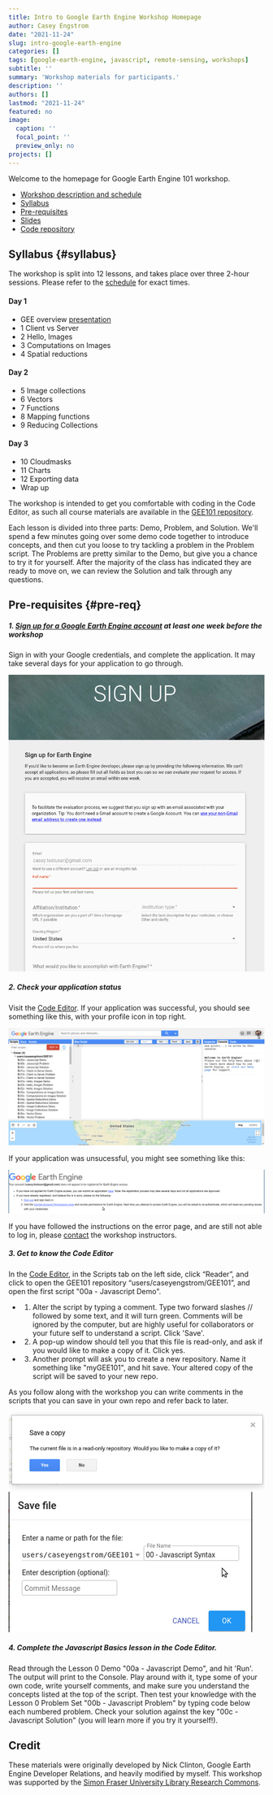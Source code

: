 ```yaml
---
title: Intro to Google Earth Engine Workshop Homepage
author: Casey Engstrom
date: "2021-11-24"
slug: intro-google-earth-engine
categories: []
tags: [google-earth-engine, javascript, remote-sensing, workshops]
subtitle: ''
summary: 'Workshop materials for participants.'
description: ''
authors: []
lastmod: "2021-11-24"
featured: no
image:
  caption: ''
  focal_point: ''
  preview_only: no
projects: []
---
```


Welcome to the homepage for Google Earth Engine 101 workshop. 

- [Workshop description and schedule](https://www.lib.sfu.ca/find/other-materials/data-gis/gis/gee-workshop)
- [Syllabus](#syllabus)
- [Pre-requisites](#pre-req)
- [Slides](https://docs.google.com/presentation/d/156572dqZvHS-58NtxL7zy0mAW6FZNdfOhZmV2z8rkoQ/edit?usp=sharing&resourcekey=0-N1RJmtJfHqFXoA0Q56YjWg)
- [Code repository](https://code.earthengine.google.com/?accept_repo=users/caseyengstrom/GEE101)


## Syllabus {#syllabus}

The workshop is split into 12 lessons, and takes place over three 2-hour sessions. Please refer to the [schedule](https://www.lib.sfu.ca/find/other-materials/data-gis/gis/gee-workshop) for exact times. 

#### Day 1
- GEE overview [presentation](https://docs.google.com/presentation/d/156572dqZvHS-58NtxL7zy0mAW6FZNdfOhZmV2z8rkoQ/edit?usp=sharing&resourcekey=0-N1RJmtJfHqFXoA0Q56YjWg)
- 1 Client vs Server
- 2 Hello, Images
- 3 Computations on Images
- 4 Spatial reductions

#### Day 2
- 5 Image collections
- 6 Vectors
- 7 Functions
- 8 Mapping functions
- 9 Reducing Collections

#### Day 3
- 10 Cloudmasks
- 11 Charts
- 12 Exporting data
- Wrap up

The workshop is intended to get you comfortable with coding in the Code Editor, as such all course materials are available in the [GEE101 repository](https://code.earthengine.google.com/?accept_repo=users/caseyengstrom/GEE101). 

Each lesson is divided into three parts: Demo, Problem, and Solution. We'll spend a few minutes going over some demo code together to introduce concepts, and then cut you loose to try tackling a problem in the Problem script. The Problems are pretty similar to the Demo, but give you a chance to try it for yourself. After the majority of the class has indicated they are ready to move on, we can review the Solution and talk through any questions.



## Pre-requisites {#pre-req}

##### 1. [Sign up for a Google Earth Engine account](https://earthengine.google.com/new_signup/) at least one week before the workshop

Sign in with your Google credentials, and complete the application. It may take several days for your application to go through. 

![gee-signup](gee-signup.png)

##### 2. Check your application status

Visit the [Code Editor](https://code.earthengine.google.com/?accept_repo=users/caseyengstrom/GEE101). If your application was successful, you should see something like this, with your profile icon in top right.

![code-editor](code-editor.png)

If your application was unsucessful, you might see something like this:

![application-denied](application-denied.png)

If you have followed the instructions on the error page, and are still not able to log in, please [contact](mailto:s_zhang@sfu.ca) the workshop instructors.


##### 3. Get to know the Code Editor

In the [Code Editor](https://code.earthengine.google.com/?accept_repo=users/caseyengstrom/GEE101), in the Scripts tab on the left side, click “Reader”, and click to open the GEE101 repository “users/caseyengstrom/GEE101”, and open the first script "00a - Javascript Demo".

- 1. Alter the script by typing a comment. Type two forward slashes // followed by some text, and it will turn green. Comments will be ignored by the computer, but are highly useful for collaborators or your future self to understand a script. Click 'Save'. 
- 2. A pop-up window should tell you that this file is read-only, and ask if you would like to make a copy of it. Click yes. 
- 3. Another prompt will ask you to create a new repository. Name it something like "myGEE101", and hit save. Your altered copy of the script will be saved to your new repo.

As you follow along with the workshop you can write comments in the scripts that you can save in your own repo and refer back to later. 

![save1](save1.png)
![save2](save2.png)

##### 4. Complete the Javascript Basics lesson in the Code Editor.

Read through the Lesson 0 Demo "00a - Javascript Demo", and hit 'Run'. The output will print to the Console. Play around with it, type some of your own code, write yourself comments, and make sure you understand the concepts listed at the top of the script. Then test your knowledge with the Lesson 0 Problem Set "00b - Javascript Problem" by typing code below each numbered problem. Check your solution against the key "00c - Javascript Solution" (you will learn more if you try it yourself!).


## Credit

These materials were originally developed by Nick Clinton, Google Earth Engine Developer Relations, and heavily modified by myself. This workshop was supported by the [Simon Fraser University Library Research Commons](https://www.lib.sfu.ca/about/branches-depts/rc).

